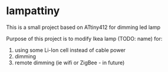 # lampattiny
This is a small project based on ATtiny412 for dimming led lamp

Purpose of this project is to modify Ikea lamp (TODO: name) for:
1. using some Li-Ion cell instead of cable power
2. dimming
3. remote dimming (ie wifi or ZigBee - in future)


